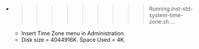 * >>>>>>>>> Running inst-std-system-time-zone.sh ...
  * Insert Time Zone menu in Administration.
  * Disk size = 4044916K. Space Used = 4K.
